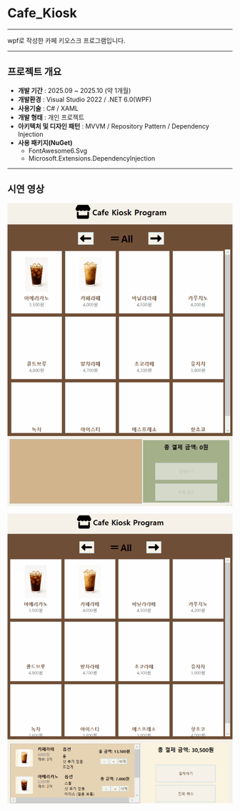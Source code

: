 # Cafe_Kiosk

---

wpf로 작성한 카페 키오스크 프로그램입니다.

---

## 프로젝트 개요

- **개발 기간** : 2025.09 ~ 2025.10 (약 1개월)
- **개발환경** : Visual Studio 2022 / .NET 6.0(WPF)
- **사용기술** : C# / XAML
- **개발 형태** : 개인 프로젝트
- **아키텍처 및 디자인 패턴** : MVVM / Repository Pattern / Dependency Injection
- **사용 패키지(NuGet)**
  - FontAwesome6.Svg
  - Microsoft.Extensions.DependencyInjection

---

## 시연 영상

![Demo GIF](Cafe_Kiosk/Assets/Animation.gif)


![Demo GIF](Cafe_Kiosk/Assets/Animation2.gif)

